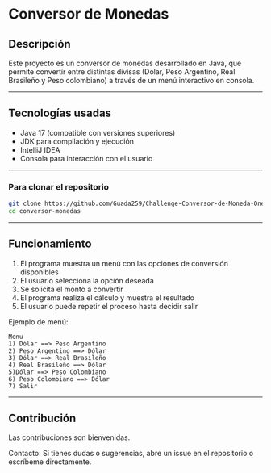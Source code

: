# Conversor de Monedas

## Descripción
Este proyecto es un conversor de monedas desarrollado en Java, que permite convertir entre distintas divisas (Dólar, Peso Argentino, Real Brasileño y Peso colombiano) a través de un menú interactivo en consola.

---

## Tecnologías usadas
- Java 17 (compatible con versiones superiores)
- JDK para compilación y ejecución
- IntelliJ IDEA
- Consola para interacción con el usuario

---

### Para clonar el repositorio
```bash
git clone https://github.com/Guada259/Challenge-Conversor-de-Moneda-OneOracle.git
cd conversor-monedas
```

---
## Funcionamiento
1. El programa muestra un menú con las opciones de conversión disponibles
2. El usuario selecciona la opción deseada
3. Se solicita el monto a convertir
4. El programa realiza el cálculo y muestra el resultado
5. El usuario puede repetir el proceso hasta decidir salir

Ejemplo de menú:
```
Menu
1) Dólar ==> Peso Argentino
2) Peso Argentino ==> Dólar
3) Dólar ==> Real Brasileño
4) Real Brasileño ==> Dólar
5)Dólar ==> Peso Colombiano
6) Peso Colombiano ==> Dólar
7) Salir
```

---

## Contribución
Las contribuciones son bienvenidas.

Contacto: Si tienes dudas o sugerencias, abre un issue en el repositorio o escríbeme directamente.
